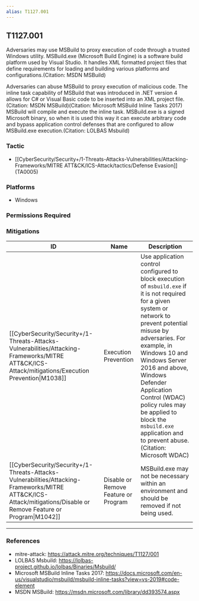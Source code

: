 ```yaml
---
alias: T1127.001
---
```


## T1127.001

Adversaries may use MSBuild to proxy execution of code through a trusted Windows utility. MSBuild.exe (Microsoft Build Engine) is a software build platform used by Visual Studio. It handles XML formatted project files that define requirements for loading and building various platforms and configurations.(Citation: MSDN MSBuild)

Adversaries can abuse MSBuild to proxy execution of malicious code. The inline task capability of MSBuild that was introduced in .NET version 4 allows for C# or Visual Basic code to be inserted into an XML project file.(Citation: MSDN MSBuild)(Citation: Microsoft MSBuild Inline Tasks 2017) MSBuild will compile and execute the inline task. MSBuild.exe is a signed Microsoft binary, so when it is used this way it can execute arbitrary code and bypass application control defenses that are configured to allow MSBuild.exe execution.(Citation: LOLBAS Msbuild)


### Tactic
- [[CyberSecurity/Security+/1-Threats-Attacks-Vulnerabilities/Attacking-Frameworks/MITRE ATT&CK/ICS-Attack/tactics/Defense Evasion]] (TA0005)

### Platforms
- Windows

### Permissions Required

### Mitigations

| ID | Name | Description |
| --- | --- | --- |
| [[CyberSecurity/Security+/1-Threats-Attacks-Vulnerabilities/Attacking-Frameworks/MITRE ATT&CK/ICS-Attack/mitigations/Execution Prevention\|M1038]] | Execution Prevention | Use application control configured to block execution of <code>msbuild.exe</code> if it is not required for a given system or network to prevent potential misuse by adversaries. For example, in Windows 10 and Windows Server 2016 and above, Windows Defender Application Control (WDAC) policy rules may be applied to block the <code>msbuild.exe</code> application and to prevent abuse.(Citation: Microsoft WDAC) |
| [[CyberSecurity/Security+/1-Threats-Attacks-Vulnerabilities/Attacking-Frameworks/MITRE ATT&CK/ICS-Attack/mitigations/Disable or Remove Feature or Program\|M1042]] | Disable or Remove Feature or Program | MSBuild.exe may not be necessary within an environment and should be removed if not being used. |


---
### References

- mitre-attack: https://attack.mitre.org/techniques/T1127/001
- LOLBAS Msbuild: https://lolbas-project.github.io/lolbas/Binaries/Msbuild/
- Microsoft MSBuild Inline Tasks 2017: https://docs.microsoft.com/en-us/visualstudio/msbuild/msbuild-inline-tasks?view=vs-2019#code-element
- MSDN MSBuild: https://msdn.microsoft.com/library/dd393574.aspx
